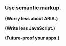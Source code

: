 ### Use semantic markup.

**(Worry less about ARIA.)**

**(Write less JavaScript.)**

**(Future-proof your apps.)**
